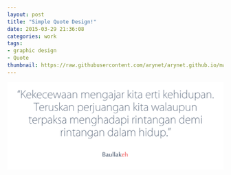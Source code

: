```yaml
---
layout: post
title: "Simple Quote Design!"
date: 2015-03-29 21:36:08
categories: work
tags:
- graphic design
- Quote
thumbnail: https://raw.githubusercontent.com/arynet/arynet.github.io/master/assets/img/work/kekecewaan.jpg
---
```


![enter image description here](https://raw.githubusercontent.com/arynet/arynet.github.io/master/assets/img/posts/simple-quote-design/1.png)
